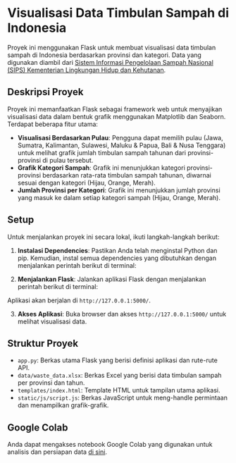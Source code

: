 # Visualisasi Data Timbulan Sampah di Indonesia

Proyek ini menggunakan Flask untuk membuat visualisasi data timbulan sampah di Indonesia berdasarkan provinsi dan kategori. Data yang digunakan diambil dari [Sistem Informasi Pengelolaan Sampah Nasional (SIPS) Kementerian Lingkungan Hidup dan Kehutanan](https://sipsn.menlhk.go.id/sipsn/public/data/timbulan).

## Deskripsi Proyek

Proyek ini memanfaatkan Flask sebagai framework web untuk menyajikan visualisasi data dalam bentuk grafik menggunakan Matplotlib dan Seaborn. Terdapat beberapa fitur utama:

- **Visualisasi Berdasarkan Pulau**: Pengguna dapat memilih pulau (Jawa, Sumatra, Kalimantan, Sulawesi, Maluku & Papua, Bali & Nusa Tenggara) untuk melihat grafik jumlah timbulan sampah tahunan dari provinsi-provinsi di pulau tersebut.
- **Grafik Kategori Sampah**: Grafik ini menunjukkan kategori provinsi-provinsi berdasarkan rata-rata timbulan sampah tahunan, diwarnai sesuai dengan kategori (Hijau, Orange, Merah).
- **Jumlah Provinsi per Kategori**: Grafik ini menunjukkan jumlah provinsi yang masuk ke dalam setiap kategori sampah (Hijau, Orange, Merah).

## Setup

Untuk menjalankan proyek ini secara lokal, ikuti langkah-langkah berikut:

1. **Instalasi Dependencies**:
   Pastikan Anda telah menginstal Python dan pip. Kemudian, instal semua dependencies yang dibutuhkan dengan menjalankan perintah berikut di terminal:

2. **Menjalankan Flask**:
Jalankan aplikasi Flask dengan menjalankan perintah berikut di terminal:

Aplikasi akan berjalan di `http://127.0.0.1:5000/`.

3. **Akses Aplikasi**:
Buka browser dan akses `http://127.0.0.1:5000/` untuk melihat visualisasi data.

## Struktur Proyek

- `app.py`: Berkas utama Flask yang berisi definisi aplikasi dan rute-rute API.
- `data/waste_data.xlsx`: Berkas Excel yang berisi data timbulan sampah per provinsi dan tahun.
- `templates/index.html`: Template HTML untuk tampilan utama aplikasi.
- `static/js/script.js`: Berkas JavaScript untuk meng-handle permintaan dan menampilkan grafik-grafik.

## Google Colab

Anda dapat mengakses notebook Google Colab yang digunakan untuk analisis dan persiapan data [di sini](https://colab.research.google.com/drive/1tfkHJZSyuctcJet-qifhphA6F3sZiqw0?usp=sharing).
